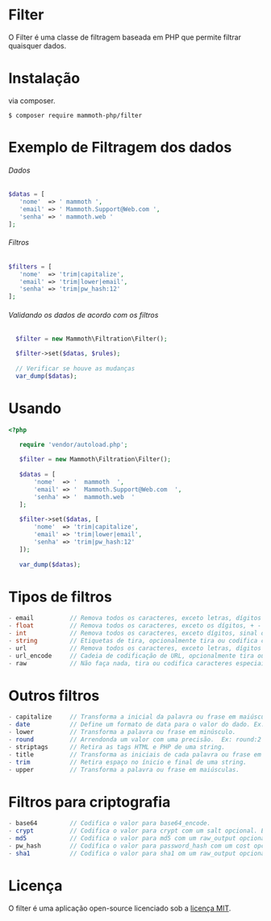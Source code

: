 # Filter

O Filter é uma classe de filtragem baseada em PHP que permite filtrar quaisquer dados.

# Instalação

via composer.

```
$ composer require mammoth-php/filter
``` 

# Exemplo de Filtragem dos dados

###### Dados

``` php
$datas = [
   'nome'  => ' mammoth ',
   'email' => ' Mammoth.Support@Web.com ',
   'senha' => ' mammoth.web '
];
```

###### Filtros

``` php
$filters = [
   'nome'  => 'trim|capitalize',
   'email' => 'trim|lower|email',
   'senha' => 'trim|pw_hash:12'
];
 ```
 
 ###### Validando os dados de acordo com os filtros
 
 ``` php
   $filter = new Mammoth\Filtration\Filter();

   $filter->set($datas, $rules);
   
   // Verificar se houve as mudanças
   var_dump($datas);
 ```
 
 # Usando
 
 ``` php
 <?php
 
    require 'vendor/autoload.php';
    
    $filter = new Mammoth\Filtration\Filter();
    
    $datas = [
        'nome'  => '  mammoth  ',
        'email' => '  Mammoth.Support@Web.com  ',
        'senha' => '  mammoth.web  '
    ];
    
    $filter->set($datas, [
        'nome'  => 'trim|capitalize',
        'email' => 'trim|lower|email',
        'senha' => 'trim|pw_hash:12'
    ]);
    
    var_dump($datas);
```

# Tipos de filtros

``` php
- email          // Remova todos os caracteres, exceto letras, dígitos e ! # $% & '* + - =? ^ _ `{|} ~ @. [] .              
- float          // Remova todos os caracteres, exceto os dígitos, + - e, opcionalmente , eE .  
- int            // Remova todos os caracteres, exceto dígitos, sinal de mais e menos.
- string         // Etiquetas de tira, opcionalmente tira ou codifica caracteres especiais.  
- url            // Remova todos os caracteres, exceto letras, dígitos e $ -_. +! * '(), {} | \\ ^ ~ [] `<> #%"; /?: @ & =  
- url_encode     // Cadeia de codificação de URL, opcionalmente tira ou codifica caracteres especiais.
- raw            // Não faça nada, tira ou codifica caracteres especiais.
```

# Outros filtros

``` php
- capitalize     // Transforma a inicial da palavra ou frase em maiúscula.                         
- date           // Define um formato de data para o valor do dado. Ex: date:d/m/Y       
- lower          // Transforma a palavra ou frase em minúsculo.     
- round          // Arrendonda um valor com uma precisão.  Ex: round:2    
- striptags      // Retira as tags HTML e PHP de uma string.             
- title          // Transforma as iniciais de cada palavra ou frase em maiúsculas. 
- trim           // Retira espaço no ínicio e final de uma string.
- upper          // Transforma a palavra ou frase em maiúsculas.
```

# Filtros para criptografia

``` php
- base64         // Codifica o valor para base64_encode.
- crypt          // Codifica o valor para crypt com um salt opcional. Ex: crypt:CRYPT_BLOWFISH
- md5            // Codifica o valor para md5 com um raw_output opcional. Ex: md5:true
- pw_hash        // Codifica o valor para password_hash com um cost opcional(recomendado para senha). Ex: pw_hash:8
- sha1           // Codifica o valor para sha1 om um raw_output opcional. Ex: sha1:true
```

# Licença

O filter é uma aplicação open-source licenciado sob a [licença MIT](https://opensource.org/licenses/MIT).
